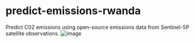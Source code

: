 # predict-emissions-rwanda
Predict C02 emissions using open-source emissions data from Sentinel-5P satellite observations.
![image](https://github.com/IsaacAkintaro/predict-emissions-rwanda/assets/44300230/bdf8b423-742f-4858-b9bd-033caa2f9cf4)
